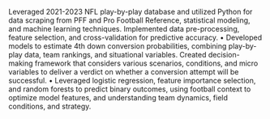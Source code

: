 Leveraged 2021-2023 NFL play-by-play database and utilized Python for data scraping from PFF and Pro Football 
Reference, statistical modeling, and machine learning techniques. Implemented data pre-processing, feature 
selection, and cross-validation for predictive accuracy. 
• Developed models to estimate 4th down conversion probabilities, combining play-by-play data, team rankings, and 
situational variables. Created decision-making framework that considers various scenarios, conditions, and micro 
variables to deliver a verdict on whether a conversion attempt will be successful. 
• Leveraged logistic regression, feature importance selection, and random forests to predict binary outcomes, using 
football context to optimize model features, and understanding team dynamics, field conditions, and strategy. 
